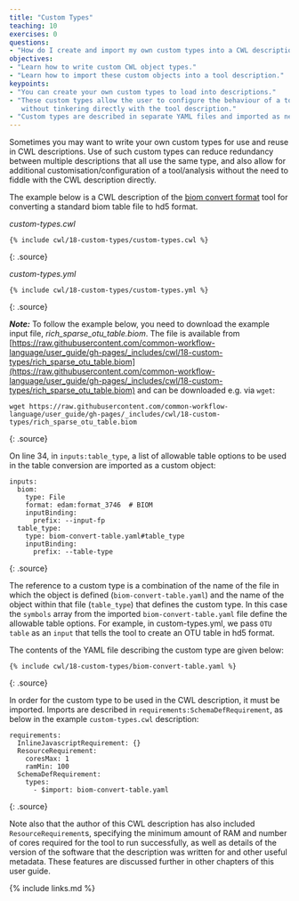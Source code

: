```yaml
---
title: "Custom Types"
teaching: 10
exercises: 0
questions:
- "How do I create and import my own custom types into a CWL description?"
objectives:
- "Learn how to write custom CWL object types."
- "Learn how to import these custom objects into a tool description."
keypoints:
- "You can create your own custom types to load into descriptions."
- "These custom types allow the user to configure the behaviour of a tool
   without tinkering directly with the tool description."
- "Custom types are described in separate YAML files and imported as needed."
---
```


Sometimes you may want to write your own custom types for use and reuse in CWL
descriptions. Use of such custom types can reduce redundancy between multiple
descriptions that all use the same type, and also allow for additional
customisation/configuration of a tool/analysis without the need to fiddle with
the CWL description directly.

The example below is a CWL description of the [biom convert format][biom] tool for
converting a standard biom table file to hd5 format.

*custom-types.cwl*

~~~
{% include cwl/18-custom-types/custom-types.cwl %}
~~~
{: .source}

*custom-types.yml*

~~~
{% include cwl/18-custom-types/custom-types.yml %}
~~~
{: .source}

___Note:___ To follow the example below, you need to download the example input file, *rich_sparse_otu_table.biom*. The file is available from [https://raw.githubusercontent.com/common-workflow-language/user_guide/gh-pages/_includes/cwl/18-custom-types/rich_sparse_otu_table.biom](https://raw.githubusercontent.com/common-workflow-language/user_guide/gh-pages/_includes/cwl/18-custom-types/rich_sparse_otu_table.biom) and can be downloaded e.g. via `wget`:

~~~
wget https://raw.githubusercontent.com/common-workflow-language/user_guide/gh-pages/_includes/cwl/18-custom-types/rich_sparse_otu_table.biom
~~~
{: .source}

On line 34, in `inputs:table_type`, a list of allowable table options to be used in the
table conversion are imported as a custom object:

```
inputs:
  biom:
    type: File
    format: edam:format_3746  # BIOM
    inputBinding:
      prefix: --input-fp
  table_type:
    type: biom-convert-table.yaml#table_type
    inputBinding:
      prefix: --table-type
```
{: .source}

The reference to a custom type is a combination of the name of the file in which
the object is defined (`biom-convert-table.yaml`) and the name of the object
within that file (`table_type`) that defines the custom type. In this case the `symbols`
array from the imported `biom-convert-table.yaml` file define the allowable table options.
For example, in custom-types.yml, we pass `OTU table` as an `input` that 
tells the tool to create an OTU table in hd5 format. 

The contents of the YAML file describing the custom type are given below:

~~~
{% include cwl/18-custom-types/biom-convert-table.yaml %}
~~~
{: .source}

In order for the custom type to be used in the CWL description, it must be
imported. Imports are described in `requirements:SchemaDefRequirement`, as
below in the example `custom-types.cwl` description:

```
requirements:
  InlineJavascriptRequirement: {}
  ResourceRequirement:
    coresMax: 1
    ramMin: 100
  SchemaDefRequirement:
    types:
      - $import: biom-convert-table.yaml
```
{: .source}

Note also that the author of this CWL description has also included
`ResourceRequirement`s, specifying the minimum amount of RAM and number of cores
required for the tool to run successfully, as well as details of the version of
the software that the description was written for and other useful metadata.
These features are discussed further in other chapters of this user guide.

[biom]: http://biom-format.org/
{% include links.md %}
